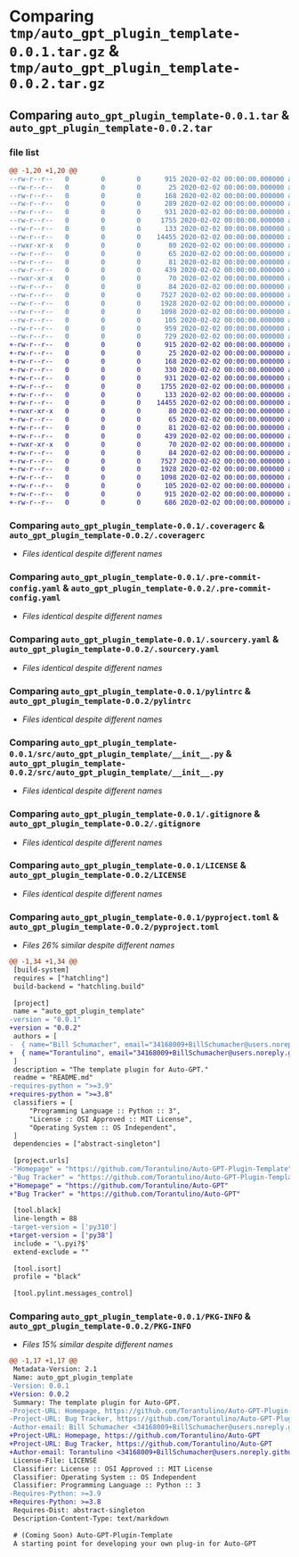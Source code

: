 # Comparing `tmp/auto_gpt_plugin_template-0.0.1.tar.gz` & `tmp/auto_gpt_plugin_template-0.0.2.tar.gz`

## Comparing `auto_gpt_plugin_template-0.0.1.tar` & `auto_gpt_plugin_template-0.0.2.tar`

### file list

```diff
@@ -1,20 +1,20 @@
--rw-r--r--   0        0        0      915 2020-02-02 00:00:00.000000 auto_gpt_plugin_template-0.0.1/.coveragerc
--rw-r--r--   0        0        0       25 2020-02-02 00:00:00.000000 auto_gpt_plugin_template-0.0.1/.editorconfig
--rw-r--r--   0        0        0      168 2020-02-02 00:00:00.000000 auto_gpt_plugin_template-0.0.1/.flake8
--rw-r--r--   0        0        0      289 2020-02-02 00:00:00.000000 auto_gpt_plugin_template-0.0.1/.isort.cfg
--rw-r--r--   0        0        0      931 2020-02-02 00:00:00.000000 auto_gpt_plugin_template-0.0.1/.pre-commit-config.yaml
--rw-r--r--   0        0        0     1755 2020-02-02 00:00:00.000000 auto_gpt_plugin_template-0.0.1/.sourcery.yaml
--rw-r--r--   0        0        0      133 2020-02-02 00:00:00.000000 auto_gpt_plugin_template-0.0.1/clean_all.sh
--rw-r--r--   0        0        0    14455 2020-02-02 00:00:00.000000 auto_gpt_plugin_template-0.0.1/pylintrc
--rwxr-xr-x   0        0        0       80 2020-02-02 00:00:00.000000 auto_gpt_plugin_template-0.0.1/qa.bat
--rw-r--r--   0        0        0       65 2020-02-02 00:00:00.000000 auto_gpt_plugin_template-0.0.1/qa.sh
--rw-r--r--   0        0        0       81 2020-02-02 00:00:00.000000 auto_gpt_plugin_template-0.0.1/requirements.txt
--rw-r--r--   0        0        0      439 2020-02-02 00:00:00.000000 auto_gpt_plugin_template-0.0.1/run_pylint.py
--rwxr-xr-x   0        0        0       70 2020-02-02 00:00:00.000000 auto_gpt_plugin_template-0.0.1/style.bat
--rw-r--r--   0        0        0       84 2020-02-02 00:00:00.000000 auto_gpt_plugin_template-0.0.1/style.sh
--rw-r--r--   0        0        0     7527 2020-02-02 00:00:00.000000 auto_gpt_plugin_template-0.0.1/src/auto_gpt_plugin_template/__init__.py
--rw-r--r--   0        0        0     1928 2020-02-02 00:00:00.000000 auto_gpt_plugin_template-0.0.1/.gitignore
--rw-r--r--   0        0        0     1098 2020-02-02 00:00:00.000000 auto_gpt_plugin_template-0.0.1/LICENSE
--rw-r--r--   0        0        0      105 2020-02-02 00:00:00.000000 auto_gpt_plugin_template-0.0.1/README.md
--rw-r--r--   0        0        0      959 2020-02-02 00:00:00.000000 auto_gpt_plugin_template-0.0.1/pyproject.toml
--rw-r--r--   0        0        0      729 2020-02-02 00:00:00.000000 auto_gpt_plugin_template-0.0.1/PKG-INFO
+-rw-r--r--   0        0        0      915 2020-02-02 00:00:00.000000 auto_gpt_plugin_template-0.0.2/.coveragerc
+-rw-r--r--   0        0        0       25 2020-02-02 00:00:00.000000 auto_gpt_plugin_template-0.0.2/.editorconfig
+-rw-r--r--   0        0        0      168 2020-02-02 00:00:00.000000 auto_gpt_plugin_template-0.0.2/.flake8
+-rw-r--r--   0        0        0      330 2020-02-02 00:00:00.000000 auto_gpt_plugin_template-0.0.2/.isort.cfg
+-rw-r--r--   0        0        0      931 2020-02-02 00:00:00.000000 auto_gpt_plugin_template-0.0.2/.pre-commit-config.yaml
+-rw-r--r--   0        0        0     1755 2020-02-02 00:00:00.000000 auto_gpt_plugin_template-0.0.2/.sourcery.yaml
+-rw-r--r--   0        0        0      133 2020-02-02 00:00:00.000000 auto_gpt_plugin_template-0.0.2/clean_all.sh
+-rw-r--r--   0        0        0    14455 2020-02-02 00:00:00.000000 auto_gpt_plugin_template-0.0.2/pylintrc
+-rwxr-xr-x   0        0        0       80 2020-02-02 00:00:00.000000 auto_gpt_plugin_template-0.0.2/qa.bat
+-rw-r--r--   0        0        0       65 2020-02-02 00:00:00.000000 auto_gpt_plugin_template-0.0.2/qa.sh
+-rw-r--r--   0        0        0       81 2020-02-02 00:00:00.000000 auto_gpt_plugin_template-0.0.2/requirements.txt
+-rw-r--r--   0        0        0      439 2020-02-02 00:00:00.000000 auto_gpt_plugin_template-0.0.2/run_pylint.py
+-rwxr-xr-x   0        0        0       70 2020-02-02 00:00:00.000000 auto_gpt_plugin_template-0.0.2/style.bat
+-rw-r--r--   0        0        0       84 2020-02-02 00:00:00.000000 auto_gpt_plugin_template-0.0.2/style.sh
+-rw-r--r--   0        0        0     7527 2020-02-02 00:00:00.000000 auto_gpt_plugin_template-0.0.2/src/auto_gpt_plugin_template/__init__.py
+-rw-r--r--   0        0        0     1928 2020-02-02 00:00:00.000000 auto_gpt_plugin_template-0.0.2/.gitignore
+-rw-r--r--   0        0        0     1098 2020-02-02 00:00:00.000000 auto_gpt_plugin_template-0.0.2/LICENSE
+-rw-r--r--   0        0        0      105 2020-02-02 00:00:00.000000 auto_gpt_plugin_template-0.0.2/README.md
+-rw-r--r--   0        0        0      915 2020-02-02 00:00:00.000000 auto_gpt_plugin_template-0.0.2/pyproject.toml
+-rw-r--r--   0        0        0      686 2020-02-02 00:00:00.000000 auto_gpt_plugin_template-0.0.2/PKG-INFO
```

### Comparing `auto_gpt_plugin_template-0.0.1/.coveragerc` & `auto_gpt_plugin_template-0.0.2/.coveragerc`

 * *Files identical despite different names*

### Comparing `auto_gpt_plugin_template-0.0.1/.pre-commit-config.yaml` & `auto_gpt_plugin_template-0.0.2/.pre-commit-config.yaml`

 * *Files identical despite different names*

### Comparing `auto_gpt_plugin_template-0.0.1/.sourcery.yaml` & `auto_gpt_plugin_template-0.0.2/.sourcery.yaml`

 * *Files identical despite different names*

### Comparing `auto_gpt_plugin_template-0.0.1/pylintrc` & `auto_gpt_plugin_template-0.0.2/pylintrc`

 * *Files identical despite different names*

### Comparing `auto_gpt_plugin_template-0.0.1/src/auto_gpt_plugin_template/__init__.py` & `auto_gpt_plugin_template-0.0.2/src/auto_gpt_plugin_template/__init__.py`

 * *Files identical despite different names*

### Comparing `auto_gpt_plugin_template-0.0.1/.gitignore` & `auto_gpt_plugin_template-0.0.2/.gitignore`

 * *Files identical despite different names*

### Comparing `auto_gpt_plugin_template-0.0.1/LICENSE` & `auto_gpt_plugin_template-0.0.2/LICENSE`

 * *Files identical despite different names*

### Comparing `auto_gpt_plugin_template-0.0.1/pyproject.toml` & `auto_gpt_plugin_template-0.0.2/pyproject.toml`

 * *Files 26% similar despite different names*

```diff
@@ -1,34 +1,34 @@
 [build-system]
 requires = ["hatchling"]
 build-backend = "hatchling.build"
 
 [project]
 name = "auto_gpt_plugin_template"
-version = "0.0.1"
+version = "0.0.2"
 authors = [
-  { name="Bill Schumacher", email="34168009+BillSchumacher@users.noreply.github.com" },
+  { name="Torantulino", email="34168009+BillSchumacher@users.noreply.github.com" },
 ]
 description = "The template plugin for Auto-GPT."
 readme = "README.md"
-requires-python = ">=3.9"
+requires-python = ">=3.8"
 classifiers = [
     "Programming Language :: Python :: 3",
     "License :: OSI Approved :: MIT License",
     "Operating System :: OS Independent",
 ]
 dependencies = ["abstract-singleton"]
 
 [project.urls]
-"Homepage" = "https://github.com/Torantulino/Auto-GPT-Plugin-Template"
-"Bug Tracker" = "https://github.com/Torantulino/Auto-GPT-Plugin-Template/issues"
+"Homepage" = "https://github.com/Torantulino/Auto-GPT"
+"Bug Tracker" = "https://github.com/Torantulino/Auto-GPT"
 
 [tool.black]
 line-length = 88
-target-version = ['py310']
+target-version = ['py38']
 include = '\.pyi?$'
 extend-exclude = ""
 
 [tool.isort]
 profile = "black"
 
 [tool.pylint.messages_control]
```

### Comparing `auto_gpt_plugin_template-0.0.1/PKG-INFO` & `auto_gpt_plugin_template-0.0.2/PKG-INFO`

 * *Files 15% similar despite different names*

```diff
@@ -1,17 +1,17 @@
 Metadata-Version: 2.1
 Name: auto_gpt_plugin_template
-Version: 0.0.1
+Version: 0.0.2
 Summary: The template plugin for Auto-GPT.
-Project-URL: Homepage, https://github.com/Torantulino/Auto-GPT-Plugin-Template
-Project-URL: Bug Tracker, https://github.com/Torantulino/Auto-GPT-Plugin-Template/issues
-Author-email: Bill Schumacher <34168009+BillSchumacher@users.noreply.github.com>
+Project-URL: Homepage, https://github.com/Torantulino/Auto-GPT
+Project-URL: Bug Tracker, https://github.com/Torantulino/Auto-GPT
+Author-email: Torantulino <34168009+BillSchumacher@users.noreply.github.com>
 License-File: LICENSE
 Classifier: License :: OSI Approved :: MIT License
 Classifier: Operating System :: OS Independent
 Classifier: Programming Language :: Python :: 3
-Requires-Python: >=3.9
+Requires-Python: >=3.8
 Requires-Dist: abstract-singleton
 Description-Content-Type: text/markdown
 
 # (Coming Soon) Auto-GPT-Plugin-Template
 A starting point for developing your own plug-in for Auto-GPT
```

